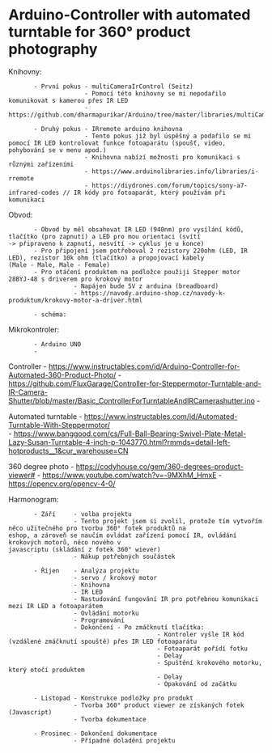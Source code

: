 # Arduino-Controller with automated turntable for 360° product photography

Knihovny:

           - První pokus - multiCameraIrControl (Seitz)
                         - Pomocí této knihovny se mi nepodařilo komunikovat s kamerou přes IR LED
                         - https://github.com/dharmapurikar/Arduino/tree/master/libraries/multiCameraIrControl
                      
           - Druhý pokus - IRremote arduino knihovna
                         - Tento pokus již byl úspěšný a podařilo se mi pomocí IR LED kontrolovat funkce fotoaparátu (spoušť, video,                                  pohybování se v menu apod.)
                         - Knihovna nabízí možnosti pro komunikaci s různými zařízeními
                         - https://www.arduinolibraries.info/libraries/i-rremote
                         - https://diydrones.com/forum/topics/sony-a7-infrared-codes // IR kódy pro fotoaparát, který používám při                                    komunikaci
                         
Obvod:

           - Obvod by měl obsahovat IR LED (940nm) pro vysílání kódů, tlačítko (pro zapnutí) a LED pro mou orientaci (svítí                    -> připraveno k zapnutí, nesvítí -> cyklus je u konce)
           - Pro připojení jsem potřeboval 2 rezistory 220ohm (LED, IR LED), rezistor 10k ohm (tlačítko) a propojovací kabely              (Male - Male, Male - Female)
           - Pro otáčení produktem na podložce použiji Stepper motor 28BYJ-48 s driverem pro krokový motor
                      - Napájen bude 5V z arduina (breadboard)
                      - https://navody.arduino-shop.cz/navody-k-produktum/krokovy-motor-a-driver.html
                      
           - schéma:


Mikrokontroler:

           - Arduino UNO 
           - 


Controller - https://www.instructables.com/id/Arduino-Controller-for-Automated-360-Product-Photo/ 
           - https://github.com/FluxGarage/Controller-for-Steppermotor-Turntable-and-IR-Camera-Shutter/blob/master/Basic_ControllerForTurntableAndIRCamerashutter.ino
           - 

Automated turntable - https://www.instructables.com/id/Automated-Turntable-With-Steppermotor/  
                    - https://www.banggood.com/cs/Full-Ball-Bearing-Swivel-Plate-Metal-Lazy-Susan-Turntable-4-inch-p-1043770.html?rmmds=detail-left-hotproducts__1&cur_warehouse=CN
                    
360 degree photo - https://codyhouse.co/gem/360-degrees-product-viewer#
                 - https://www.youtube.com/watch?v=-9MXhM_HmxE
                 - https://opencv.org/opencv-4-0/

Harmonogram: 

           - Září     - volba projektu
                      - Tento projekt jsem si zvolil, protože tím vytvořím něco užitečného pro tvorbu 360° fotek produktů na                         eshop, a zároveň se naučím ovládat zařízení pomocí IR, ovládání krokových motorů, něco nového v                               javascriptu (skládání z fotek 360° wiever)
                      - Nákup potřebných součástek
                      
           - Říjen    - Analýza projektu
                      - servo / krokový motor
                      - Knihovna
                      - IR LED
                      - Nastudování fungování IR pro potřebnou komunikaci mezi IR LED a fotoaparátem
                      - Ovládání motorku
                      - Programování 
                      - Dokončení - Po zmáčknutí tlačítka:
                                             - Kontroler vyšle IR kód (vzdálené zmáčknutí spouště) přes IR LED fotoaparátu
                                             - Fotoaparát pořídí fotku
                                             - Delay
                                             - Spuštění krokového motorku, který otočí produktem
                                             - Delay
                                             - Opakování od začátku   
                                             
           - Listopad - Konstrukce podložky pro produkt
                      - Tvorba 360° product viewer ze získaných fotek (Javascript)
                      - Tvorba dokumentace           
                      
           - Prosinec - Dokončení dokumentace
                      - Případné doladění projektu
